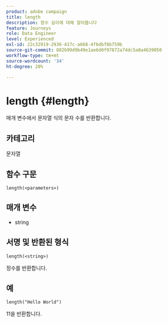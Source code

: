 ```yaml
---
product: adobe campaign
title: length
description: 함수 길이에 대해 알아봅니다
feature: Journeys
role: Data Engineer
level: Experienced
exl-id: 22c32919-2936-417c-a668-4f6dbf8b759b
source-git-commit: 882b99d9b49e1ae6d0f97872a74dc5a8a4639050
workflow-type: tm+mt
source-wordcount: '34'
ht-degree: 20%

---
```


# length {#length}

매개 변수에서 문자열 식의 문자 수를 반환합니다.

## 카테고리

문자열

## 함수 구문

`length(<parameters>)`

## 매개 변수

* string

## 서명 및 반환된 형식

`length(<string>)`

정수를 반환합니다.

## 예

`length("Hello World")`

11을 반환합니다.
